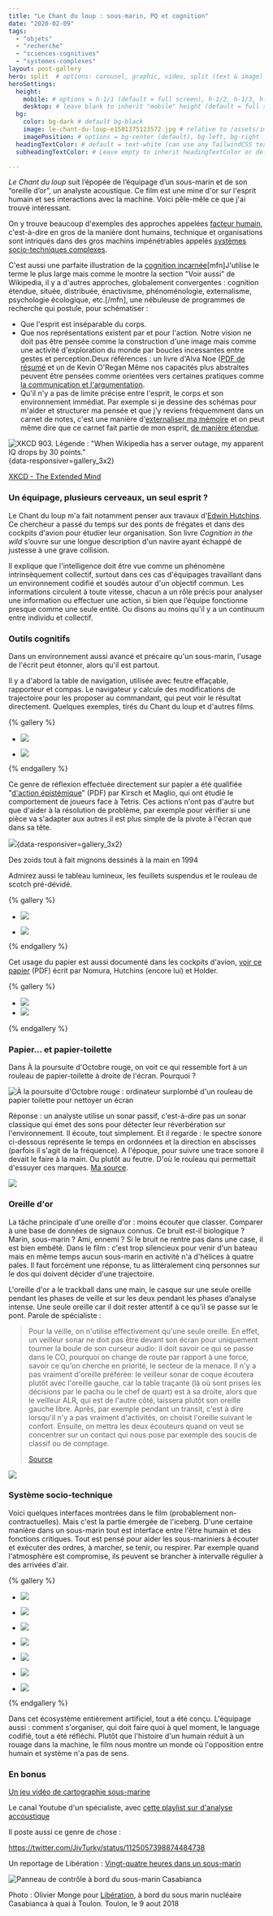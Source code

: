 ```yaml
---
title: "Le Chant du loup : sous-marin, PQ et cognition"
date: "2020-02-09"
tags:
  - "objets"
  - "recherche"
  - "sciences-cognitives"
  - "systemes-complexes"
layout: post-gallery
hero: split  # options: carousel, graphic, video, split (text & image)
heroSettings:
  height:
    mobile: # options = h-1/1 (default = full screen), h-1/2, h-1/3, h-3/4, h-9/10, h-48 (12rem, 192px), h-56 (14rem, 224px), h-64 (16rem, 256px)
    desktop: # leave blank to inherit "mobile" height (default = full screen)
  bg:
    color: bg-dark # default bg-black
    image: le-chant-du-loup-e1581375123572.jpg # relative to /assets/images/
    imagePosition: # options = bg-center (default), bg-left, bg-right
  headingTextColor: # default = text-white (can use any TailwindCSS text-[color]-[xxx])
  subheadingTextColor: # Leave empty to inherit headingTextColor or default (text-white) or use any text-[color]-[xxx]

---
```


_Le Chant du loup_ suit l’épopée de l’équipage d’un sous-marin et de son “oreille d’or”, un analyste acoustique. Ce film est une mine d'or sur l'esprit humain et ses interactions avec la machine. Voici pêle-mêle ce que j'ai trouvé intéressant.

<!-- excerpt -->

On y trouve beaucoup d'exemples des approches appelées [facteur humain](https://en.wikipedia.org/wiki/Human_factors_and_ergonomics), c'est-à-dire en gros de la manière dont humains, technique et organisations sont intriqués dans des gros machins impénétrables appelés [systèmes socio-techniques complexes](https://en.wikipedia.org/wiki/Sociotechnical_system).

C'est aussi une parfaite illustration de la [cognition incarnée](https://en.wikipedia.org/wiki/Embodied_cognition)\[mfn\]J'utilise le terme le plus large mais comme le montre la section "Voir aussi" de Wikipedia, il y a d'autres approches, globalement convergentes : cognition étendue, située, distribuée, énactivisme, phénoménologie, externalisme, psychologie écologique, etc.\[/mfn\], une nébuleuse de programmes de recherche qui postule, pour schématiser :

- Que l'esprit est inséparable du corps.
- Que nos représentations existent par et pour l'action. Notre vision ne doit pas être pensée comme la construction d'une image mais comme une activité d'exploration du monde par boucles incessantes entre gestes et perception.Deux références : un livre d'Alva Noe ([PDF de résumé](http://www.nyu.edu/gsas/dept/philo/courses/consciousness08/noe.precis.pdf) et un de Kevin O'Regan Même nos capacités plus abstraites peuvent être pensées comme orientées vers certaines pratiques comme [la communication et l'argumentation](https://journals.openedition.org/aad/2884).
- Qu'il n'y a pas de limite précise entre l'esprit, le corps et son environnement immédiat. Par exemple si je dessine des schémas pour m'aider et structurer ma pensée et que j'y reviens fréquemment dans un carnet de notes, c'est une manière d'[externaliser ma mémoire](https://www.researchgate.net/publication/306352756_Cognitive_Offloading) et on peut même dire que ce carnet fait partie de mon esprit, [de manière étendue](https://en.wikipedia.org/wiki/The_Extended_Mind).

![XKCD 903. Légende : "When Wikipedia has a server outage, my apparent IQ drops by 30 points."](/assets/images/extended_mind.png) {data-responsiver=gallery_3x2}

[XKCD - The Extended Mind](https://xkcd.com/903/)

### Un équipage, plusieurs cerveaux, un seul esprit ?

Le Chant du loup m'a fait notamment penser aux travaux d'[Edwin Hutchins](https://en.wikipedia.org/wiki/Edwin_Hutchins). Ce chercheur a passé du temps sur des ponts de frégates et dans des cockpits d'avion pour étudier leur organisation. Son livre _Cognition in the wild_ s’ouvre sur une longue description d'un navire ayant échappé de justesse à une grave collision.

Il explique que l'intelligence doit être vue comme un phénomène intrinsèquement collectif, surtout dans ces cas d'équipages travaillant dans un environnement codifié et soudés autour d'un objectif commun. Les informations circulent à toute vitesse, chacun a un rôle précis pour analyser une information ou effectuer une action, si bien que l’équipe fonctionne presque comme une seule entité. Ou disons au moins qu'il y a un continuum entre individu et collectif.

### Outils cognitifs

Dans un environnement aussi avancé et précaire qu'un sous-marin, l'usage de l'écrit peut étonner, alors qu'il est partout.

Il y a d'abord la table de navigation, utilisée avec feutre effaçable, rapporteur et compas. Le navigateur y calcule des modifications de trajectoire pour les proposer au commandant, qui peut voir le résultat directement. Quelques exemples, tirés du Chant du loup et d'autres films.

{% gallery %}


- ![](/assets/images/EQPVwmDX0Ac83Jy.jpg)

- ![](/assets/images/EQPVwnmXYAASuGE.jpg )

{% endgallery %}




Ce genre de réflexion effectuée directement sur papier a été qualifiée "[d'action épistémique](https://onlinelibrary.wiley.com/doi/pdf/10.1207/s15516709cog1804_1)" (PDF) par Kirsch et Maglio, qui ont étudié le comportement de joueurs face à Tetris. Ces actions n'ont pas d'autre but que d'aider à la résolution de problème, par exemple pour vérifier si une pièce va s'adapter aux autres il est plus simple de la pivote à l'écran que dans sa tête.

![](/assets/images/Capture-d’écran-2020-02-08-à-11.25.42.png){data-responsiver=gallery_3x2}

Des zoids tout à fait mignons dessinés à la main en 1994

Admirez aussi le tableau lumineux, les feuillets suspendus et le rouleau de scotch pré-dévidé.

{% gallery %}

- ![](/assets/images/vlcsnap-2020-02-08-14h18m13s710.png '')

- ![](/assets/images/vlcsnap-2020-02-08-14h09m56s011-1.png)

{% endgallery %}



Cet usage du papier est aussi documenté dans les cockpits d'avion, [voir ce papier](https://pages.ucsd.edu/~ehutchins/documents/fp146-nomura.pdf) (PDF) écrit par Nomura, Hutchins (encore lui) et Holder.

{% gallery %}

- ![](/assets/images/Capture-d’écran-2020-02-08-à-10.53.48.png)
- ![](/assets/images/Capture-d’écran-2020-02-08-à-10.53.00.png)

{% endgallery %}


### Papier... et papier-toilette

Dans À la poursuite d'Octobre rouge, on voit ce qui ressemble fort à un rouleau de papier-toilette à droite de l'écran. Pourquoi ?

![À la poursuite d'Octobre rouge : ordinateur surplombé d'un rouleau de papier toilette pour nettoyer un écran](/assets/images/vlcsnap-2020-02-07-20h41m12s465.jpg)

Réponse : un analyste utilise un sonar passif, c'est-à-dire pas un sonar classique qui émet des sons pour détecter leur réverbération sur l'environnement. Il écoute, tout simplement. Et il regarde : le spectre sonore ci-dessous représente le temps en ordonnées et la direction en abscisses (parfois il s'agit de la fréquence). A l'époque, pour suivre une trace sonore il devait le faire à la main. Ou plutôt au feutre. D'où le rouleau qui permettait d'essuyer ces marques. [Ma source](https://www.quora.com/In-The-Hunt-for-Red-October-why-is-there-toilet-paper-at-the-USS-Dallas-sonar-station).

![](/assets/images/vlcsnap-2020-02-09-14h50m31s457.jpg)

### **Oreille d'or**

La tâche principale d'une oreille d'or : moins écouter que classer. Comparer à une base de données de signaux connus. Ce bruit est-il biologique ? Marin, sous-marin ? Ami, ennemi ? Si le bruit ne rentre pas dans une case, il est bien embêté. Dans le film : c'est trop silencieux pour venir d'un bateau mais en même temps aucun sous-marin en activité n'a d'hélices à quatre pales. Il faut forcément une réponse, tu as littéralement cinq personnes sur le dos qui doivent décider d'une trajectoire.

L'oreille d'or a le trackball dans une main, le casque sur une seule oreille pendant les phases de veille et sur les deux pendant les phases d’analyse intense. Une seule oreille car il doit rester attentif à ce qu'il se passe sur le pont. Parole de spécialiste :

> Pour la veille, on n'utilise effectivement qu'une seule oreille. En effet, un veilleur sonar ne doit pas être devant son écran pour uniquement tourner la boule de son curseur audio: il doit savoir ce qui se passe dans le CO, pourquoi on change de route par rapport à une force, savoir ce qu'on cherche en priorité, le secteur de la menace. Il n'y a pas vraiment d'oreille préférée: le veilleur sonar de coque écoutera plutôt avec l'oreille gauche, car la table traçante (là où sont prises les décisions par le pacha ou le chef de quart) est à sa droite, alors que le veilleur ALR, qui est de l'autre côté, laissera plutôt son oreille gauche libre. Après, par exemple pendant un transit, c'est à dire lorsqu'il n'y a pas vraiment d'activités, on choisit l'oreille suivant le confort. Ensuite, on mettra les deux écouteurs quand on veut se concentrer sur un contact qui nous pose par exemple des soucis de classif ou de comptage.
>
> [Source](http://zone.sousmarins.free.fr/nouvelles%20internationales%20des%20sous-marins.htm)

![](/assets/images/vlcsnap-2020-02-08-14h07m47s689-e1581169306219.png)

### **Système socio-technique**

Voici quelques interfaces montrées dans le film (probablement non-contractuelles). Mais c'est la partie émergée de l'iceberg. D'une certaine manière dans un sous-marin tout est interface entre l'être humain et des fonctions critiques. Tout est pensé pour aider les sous-mariniers à écouter et exécuter des ordres, à marcher, se tenir, ou respirer. Par exemple quand l'atmosphère est compromise, ils peuvent se brancher à intervalle régulier à des arrivées d'air.


{% gallery %}


- ![](/assets/images/D_dx7AjXoAcTNaU.png)

- ![](/assets/images/D_dx7ARWkAEjWrd.png)

- ![](/assets/images/D_dx7BQX4AE4Z7E.png)

- ![](/assets/images/D_dx92QX4AI5k-d.jpg)

- ![](/assets/images/D_dx93bXkAAFIMo.png)

- ![](/assets/images/D_dy0NxXYAIXkt8.png)

- ![](/assets/images/vlcsnap-2020-02-09-14h49m19s615-e1583282965609.jpg)

{% endgallery %}


Dans cet écosystème entièrement artificiel, tout a été conçu. L'équipage aussi : comment s'organiser, qui doit faire quoi à quel moment, le language codifié, tout a été réfléchi. Plutôt que l'histoire d'un humain réduit à un rouage dans la machine, le film nous montre un monde où l'opposition entre humain et système n'a pas de sens.

### En bonus

[Un jeu vidéo de cartographie sous-marine](https://store.steampowered.com/app/890720/In_Other_Waters/)

Le canal Youtube d'un spécialiste, avec [cette playlist sur d'analyse accoustique](https://www.youtube.com/playlist?list=PLF9K78gj2FP2D-EIZkYN1sBsVauj_MdXu)

Il poste aussi ce genre de chose :

https://twitter.com/JivTurky/status/1125057398874484738

Un reportage de Libération : [Vingt-quatre heures dans un sous-marin](https://www.liberation.fr/apps/2018/10/vingt-quatre-heures-dans-un-sous-marin/)

![Panneau de contrôle à bord du sous-marin Casabianca](/assets/images/crop-0-0-1500-1000-0-monge-myop-casabianca-7-1539854297.jpg)

Photo : Olivier Monge pour [Libération](https://www.liberation.fr/apps/2018/10/vingt-quatre-heures-dans-un-sous-marin/), à bord du sous marin nucléaire Casabianca à quai à Toulon. Toulon, le 9 aout 2018
